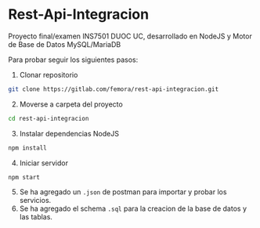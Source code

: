# Rest-Api-Integracion

Proyecto final/examen INS7501 DUOC UC, desarrollado en NodeJS y Motor de Base de Datos MySQL/MariaDB

Para probar seguir los siguientes pasos:

1. Clonar repositorio
```bash
git clone https://gitlab.com/femora/rest-api-integracion.git
```
2. Moverse a carpeta del proyecto
```bash
cd rest-api-integracion
```
3. Instalar dependencias NodeJS
```bash
npm install
```
4. Iniciar servidor
```bash
npm start
```
5. Se ha agregado un `.json` de postman para importar y probar los servicios.
6. Se ha agregado el schema `.sql` para la creacion de la base de datos y las tablas.
